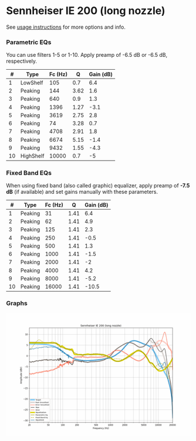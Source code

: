 # Sennheiser IE 200 (long nozzle)
See [usage instructions](https://github.com/jaakkopasanen/AutoEq#usage) for more options and info.

### Parametric EQs
You can use filters 1-5 or 1-10. Apply preamp of -6.5 dB or -6.5 dB, respectively.

|   # | Type      |   Fc (Hz) |    Q |   Gain (dB) |
|-----|-----------|-----------|------|-------------|
|   1 | LowShelf  |       105 | 0.7  |         6.4 |
|   2 | Peaking   |       144 | 3.62 |         1.6 |
|   3 | Peaking   |       640 | 0.9  |         1.3 |
|   4 | Peaking   |      1396 | 1.27 |        -3.1 |
|   5 | Peaking   |      3619 | 2.75 |         2.8 |
|   6 | Peaking   |        74 | 3.28 |         0.7 |
|   7 | Peaking   |      4708 | 2.91 |         1.8 |
|   8 | Peaking   |      6674 | 5.15 |        -1.4 |
|   9 | Peaking   |      9432 | 1.55 |        -4.3 |
|  10 | HighShelf |     10000 | 0.7  |        -5   |

### Fixed Band EQs
When using fixed band (also called graphic) equalizer, apply preamp of **-7.5 dB** (if available) and set gains manually with these parameters.

|   # | Type    |   Fc (Hz) |    Q |   Gain (dB) |
|-----|---------|-----------|------|-------------|
|   1 | Peaking |        31 | 1.41 |         6.4 |
|   2 | Peaking |        62 | 1.41 |         4.9 |
|   3 | Peaking |       125 | 1.41 |         2.3 |
|   4 | Peaking |       250 | 1.41 |        -0.5 |
|   5 | Peaking |       500 | 1.41 |         1.3 |
|   6 | Peaking |      1000 | 1.41 |        -1.5 |
|   7 | Peaking |      2000 | 1.41 |        -2   |
|   8 | Peaking |      4000 | 1.41 |         4.2 |
|   9 | Peaking |      8000 | 1.41 |        -5.2 |
|  10 | Peaking |     16000 | 1.41 |       -10.5 |

### Graphs
![](./Sennheiser%20IE%20200%20(long%20nozzle).png)
